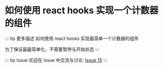 # 如何使用 react hooks 实现一个计数器的组件

::: tip 更多描述 
 如何使用 react hooks 实现最简单一个计数器的组件

为了保证最最简单化，不需要暂停与开始状态 
:::

::: tip Issue 
 欢迎在 Issue 中交流与讨论: [Issue 15](https://github.com/shfshanyue/Daily-Question/issues/15) 
:::


